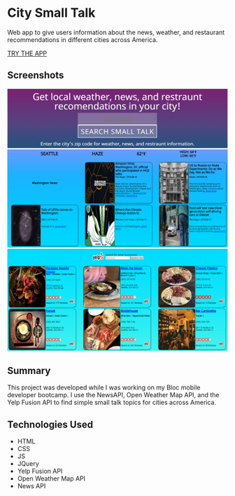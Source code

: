 # City Small Talk

Web app to give users information about the news, weather, and restaurant recommendations in different cities across America.

[TRY THE APP](https://wysocki129.github.io/City-Small-Talk/)

## Screenshots

![Search Bar](img/SearchBar.png?raw=true "City Search Bar")
![Weather and News](img/Weather_news.png?raw=true "Weather and News")
![Yelp](img/Yelp.png "Yelp")

## Summary

This project was developed while I was working on my Bloc mobile developer bootcamp. I use the NewsAPI, Open Weather Map API, and the Yelp Fusion API to find simple small talk topics for cities across America.

## Technologies Used

* HTML
* CSS
* JS
* JQuery
* Yelp Fusion API
* Open Weather Map API
* News API